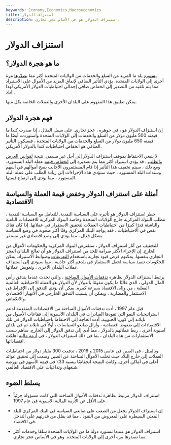 ```yaml
---
keywords: Economy,Economics,Macroeconomics
title: استنزاف الدولار
description: استنزاف الدولار هو في الأساس عجز تجاري.
---
```


# استنزاف الدولار
## ما هو هجرة الدولار؟

[يستورد](/import) بلد ما المزيد من السلع والخدمات من الولايات المتحدة أكثر مما [يصدّرها](/export) مرة أخرى إلى الولايات المتحدة. يؤدي التأثير الصافي لإنفاق المزيد من الأموال على الاستيراد مما يتم تلقيه من التصدير إلى انخفاض صافي إجمالي احتياطيات الدولار الأمريكي لهذا البلد.

يمكن تطبيق هذا المفهوم على البلدان الأخرى والعملات الخاصة بكل منها.

## فهم هجرة الدولار

إن استنزاف الدولار هو ، في جوهره ، عجز تجاري. على سبيل المثال ، إذا صدرت كندا ما قيمته 500 مليون دولار من السلع والخدمات إلى الولايات المتحدة واستوردت أيضًا ما قيمته 650 مليون دولار من السلع والخدمات من الولايات المتحدة ، فسيكون التأثير الصافي هو انخفاض احتياطيات كندا بالدولار الأمريكي.

لا ينبغي الاحتفاظ بموقف استنزاف الدولار إلى أجل غير مسمى. نتيجة [لقوانين العرض والطلب](/law-of-supply-demand) ، قد يؤدي استيراد أكثر مما يتم تصديره إلى [انخفاض قيمة](/devaluation) عملة البلد المستورد. ومع ذلك ، سيتم تخفيف هذا التأثير إذا قام المستثمرون الأجانب بضخ أموالهم في أسهم وسندات البلد المستورد ، حيث ستؤدي هذه الإجراءات إلى زيادة الطلب على عملة البلد المستورد ، مما يؤدي إلى ارتفاع قيمتها.

## أمثلة على استنزاف الدولار وخفض قيمة العملة والسياسة الاقتصادية

خطر استنزاف الدولار هو تأثيره على السياسة النقدية. للتعامل مع السياسة النقدية ، تتطلب البنوك المركزية خارج الولايات المتحدة وخاصة البنوك المركزية للاقتصادات النامية والناشئة قدرًا كبيرًا من احتياطيات العملات لتحقيق الاستقرار في عملاتها. إذا كان هناك نقص في الاحتياطيات ، فقد يواجه البنك المركزي وقتًا أكثر صعوبة في وضع السياسة بشكل فعال ، مما يؤدي إلى وضع اقتصادي غير مستقر.

للتخفيف من آثار استنزاف الدولار ، ستقترض البنوك المركزية والحكومات الأموال من الخارج. إن الإجراء الأكثر صرامة للحد من استنزاف الدولار هو أن تعالج البلدان العجز التجاري بنفسها. يمكنهم فرض قيود تجارية باستخدام [التعريفات](/tariff) وضوابط الاستيراد. يمكن للحكومات تنفيذ سياسة لجعل الاستثمار في بلدهم أكثر جاذبية ، مما سيؤدي إلى استنزاف عملات البلدان الأخرى ، وتعويض عملاتها.

يرتبط استنزاف الدولار بظاهرة [تدفقات الأموال الساخنة](/hotmoney) ، والتي تحدث عندما يتدفق رأس المال الدولي ، الذي غالبًا ما يكون مقومًا بالدولار لأن الدولار هو العملة الاحتياطية العالمية الفعلية ، من وإلى الاقتصاد بسرعة كبيرة. يمكن أن يؤدي التدفق إلى الإفراط في الاستثمار والمضاربة ، ويمكن أن يتسبب التدفق الخارجي في الانهيار الاقتصادي والانكماش.

قبل عام 1997 ، أدت تدفقات الأموال الساخنة من الاقتصادات المتقدمة لدعم استراتيجيات النمو التي تقودها الصادرات في البلدان الآسيوية إلى فقاعات الأصول من تايلاند إلى كوريا الجنوبية. أدت الحاجة إلى الاحتفاظ باحتياطيات الدولار في تلك الاقتصادات إلى ضغوط اقتصادية ، وأزال صانعو السياسات ، أولاً في تايلاند ثم في بلدان آسيوية أخرى ، ربط عملاتهم بالدولار ، مما أدى إلى تدفق الدولار إلى الخارج. ساهم سحب الاستثمارات من هذه البلدان ، بما في ذلك استنزاف الدولار ، في [أزمة مالية](/asian-financial-crisis) أهلكت اقتصاداتها.

وبالمثل ، في الصين في عامي 2015 و 2016 ، تدفقت 300 مليار دولار من احتياطيات العملات إلى خارج البلاد حيث تخلت الأموال الساخنة عن الصين وسعت إلى تحقيق عوائد أعلى في أماكن أخرى. وكانت النتيجة انخفاضًا بنسبة 33٪ في قيمة الأسهم في بورصة شنغهاي وتداعيات على الاقتصاد العالمي.

## يسلط الضوء

- استنزاف الدولار مرتبط بظاهرة تدفقات الأموال الساخنة التي كانت مسؤولة جزئياً على الأقل عن الأزمة المالية الآسيوية في عام 1997.

- إن استنزاف الدولار يجعل من الصعب على صانعي السياسة في البنك المركزي للبلد المعني السيطرة على المعروض من النقود ، مما قد يقلل من قدرتهم على التدخل في الاقتصاد.

- استنزاف الدولار هو عندما تستورد دولة ما من الولايات المتحدة سلعًا وخدمات أكثر مما تصدرها مرة أخرى إلى الولايات المتحدة. وهو في الأساس عجز تجاري.

